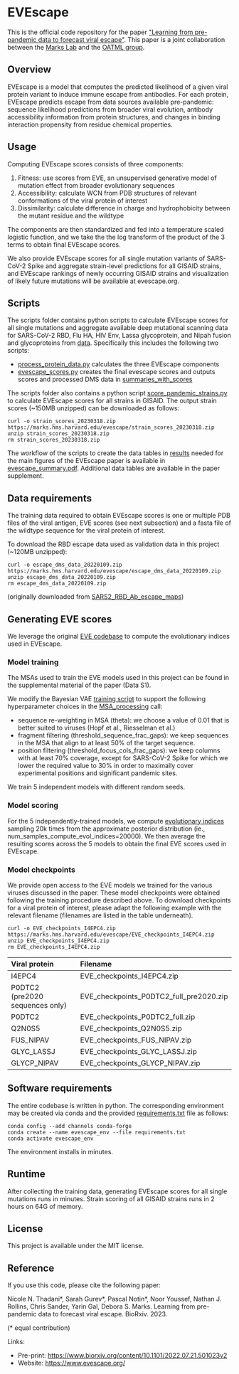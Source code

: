 # EVEscape

This is the official code repository for the paper ["Learning from pre-pandemic data to forecast viral escape"](https://www.biorxiv.org/content/10.1101/2022.07.21.501023v2). This paper is a joint collaboration between the [Marks Lab](https://www.deboramarkslab.com/) and the [OATML group](https://oatml.cs.ox.ac.uk/).

## Overview
EVEscape is a model that computes the predicted likelihood of a given viral protein variant to induce immune escape from antibodies. For each protein, EVEscape predicts escape from data sources available pre-pandemic: sequence likelihood predictions from broader viral evolution, antibody accessibility information from protein structures, and changes in binding interaction propensity from residue chemical properties.   

## Usage
Computing EVEscape scores consists of three components:
1. Fitness: use scores from EVE, an unsupervised generative model of mutation effect from broader evolutionary sequences   
2. Accessibility: calculate WCN from PDB structures of relevant conformations of the viral protein of interest
3. Dissimilarity: calculate difference in charge and hydrophobicity between the mutant residue and the wildtype 

The components are then standardized and fed into a temperature scaled logistic function, and we take the the log transform of the product of the 3 terms to obtain final EVEscape scores. 

We also provide EVEscape scores for all single mutation variants of SARS-CoV-2 Spike and aggregate strain-level predictions for all GISAID strains, and EVEscape rankings of newly occurring GISAID strains and visualization of likely future mutations will be available at evescape.org. 

## Scripts
The scripts folder contains python scripts to calculate EVEscape scores for all single mutations and aggregate available deep mutational scanning data for SARS-CoV-2 RBD, Flu HA, HIV Env, Lassa glycoprotein, and Nipah fusion and glycoproteins from [data](/data). 
Specifically this includes the following two scripts:
 - [process_protein_data.py](scripts/process_protein_data.py) calculates the three EVEscape components 
 - [evescape_scores.py](scripts/evescape_scores.py) creates the final evescape scores and outputs scores and processed DMS data in [summaries_with_scores](./results/summaries_with_scores)
 
 The scripts folder also contains a python script [score_pandemic_strains.py](scripts/score_pandemic_strains.py) to calculate EVEscape scores for all strains in GISAID. The output strain scores (~150MB unzipped) can be downloaded as follows:
 ```
curl -o strain_scores_20230318.zip https://marks.hms.harvard.edu/evescape/strain_scores_20230318.zip
unzip strain_scores_20230318.zip
rm strain_scores_20230318.zip
```
The workflow of the scripts to create the data tables in [results](./results) needed for the main figures of the EVEscape paper is available in [evescape_summary.pdf](./evescape_summary.pdf). Additional data tables are available in the paper supplement. 

## Data requirements
The training data required to obtain EVEscape scores is one or multiple PDB files of the viral antigen, EVE scores (see next subsection) and a fasta file of the wildtype sequence for the viral protein of interest. 

To download the RBD escape data used as validation data in this project (~120MB unzipped):
```
curl -o escape_dms_data_20220109.zip https://marks.hms.harvard.edu/evescape/escape_dms_data_20220109.zip
unzip escape_dms_data_20220109.zip
rm escape_dms_data_20220109.zip
```
(originally downloaded from [SARS2_RBD_Ab_escape_maps](https://github.com/jbloomlab/SARS2_RBD_Ab_escape_maps))

## Generating EVE scores
We leverage the original [EVE codebase](https://github.com/OATML-Markslab/EVE) to compute the evolutionary indices used in EVEscape.

### Model training
The MSAs used to train the EVE models used in this project can be found in the supplemental material of the paper (Data S1). 

We modify the Bayesian VAE [training script](https://github.com/OATML-Markslab/EVE/blob/master/train_VAE.py) to support the following hyperparameter choices in the [MSA_processing](https://github.com/OATML-Markslab/EVE/blob/master/utils/data_utils.py) call:
- sequence re-weighting in MSA (theta): we choose a value of 0.01 that is better suited to viruses (Hopf et al., Riesselman et al.)
- fragment filtering (threshold_sequence_frac_gaps): we keep sequences in the MSA that align to at least 50% of the target sequence.
- position filtering (threshold_focus_cols_frac_gaps): we keep columns with at least 70% coverage, except for SARS-CoV-2 Spike for which we lower the required value to 30% in order to maximally cover experimental positions and significant pandemic sites.

We train 5 independent models with different random seeds.

### Model scoring
For the 5 independently-trained models, we compute [evolutionary indices](https://github.com/OATML-Markslab/EVE/blob/master/compute_evol_indices.py) sampling 20k times from the approximate posterior distribution (ie., num_samples_compute_evol_indices=20000). We then average the resulting scores across the 5 models to obtain the final EVE scores used in EVEscape.

### Model checkpoints
We provide open access to the EVE models we trained for the various viruses discussed in the paper. These model checkpoints were obtained following the training procedure described above. To download checkpoints for a viral protein of interest, please adapt the following example with the relevant filename (filenames are listed in the table underneath).
```
curl -o EVE_checkpoints_I4EPC4.zip https://marks.hms.harvard.edu/evescape/EVE_checkpoints_I4EPC4.zip
unzip EVE_checkpoints_I4EPC4.zip
rm EVE_checkpoints_I4EPC4.zip
```
| Viral protein     | Filename          |
| :---------------- | :---------------- |
| I4EPC4            | EVE_checkpoints_I4EPC4.zip |
| P0DTC2 (pre2020 sequences only)            | EVE_checkpoints_P0DTC2_full_pre2020.zip |
| P0DTC2            | EVE_checkpoints_P0DTC2_full.zip |
| Q2N0S5            | EVE_checkpoints_Q2N0S5.zip |
| FUS_NIPAV            | EVE_checkpoints_FUS_NIPAV.zip |
| GLYC_LASSJ            | EVE_checkpoints_GLYC_LASSJ.zip |
| GLYCP_NIPAV            | EVE_checkpoints_GLYCP_NIPAV.zip |

## Software requirements
The entire codebase is written in python. The corresponding environment may be created via conda and the provided [requirements.txt](./requirements.txt) file as follows:
```
conda config --add channels conda-forge
conda create --name evescape_env --file requirements.txt
conda activate evescape_env
```
The environment installs in minutes.

## Runtime
After collecting the training data, generating EVEscape scores for all single mutations runs in minutes. Strain scoring of all GISAID strains runs in 2 hours on 64G of memory. 

## License
This project is available under the MIT license. 

## Reference
If you use this code, please cite the following paper:

Nicole N. Thadani*, Sarah Gurev*, Pascal Notin*, Noor Youssef, Nathan J. Rollins, Chris Sander, Yarin Gal, Debora S. Marks. Learning from pre-pandemic data to forecast viral escape. BioRxiv. 2023. 

(* equal contribution)

Links:
 - Pre-print: https://www.biorxiv.org/content/10.1101/2022.07.21.501023v2
 - Website: https://www.evescape.org/
